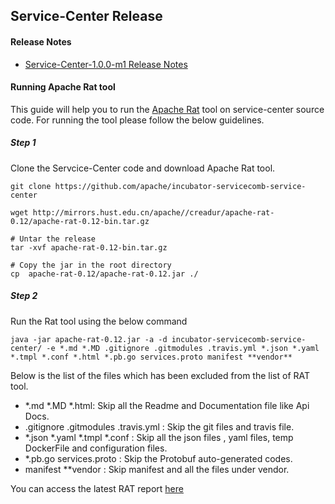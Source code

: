 ## Service-Center Release

#### Release Notes
 - [Service-Center-1.0.0-m1 Release Notes](/docs/release/releaseNotes.md)
 

#### Running Apache Rat tool
This guide will help you to run the [Apache Rat](http://creadur.apache.org/rat/index.html) tool on service-center source code.
For running the tool please follow the below guidelines.

##### Step 1
Clone the Servcice-Center code and download Apache Rat tool.
```
git clone https://github.com/apache/incubator-servicecomb-service-center
```

```
wget http://mirrors.hust.edu.cn/apache//creadur/apache-rat-0.12/apache-rat-0.12-bin.tar.gz

# Untar the release
tar -xvf apache-rat-0.12-bin.tar.gz

# Copy the jar in the root directory
cp  apache-rat-0.12/apache-rat-0.12.jar ./
```
##### Step 2
Run the Rat tool using the below command

```
java -jar apache-rat-0.12.jar -a -d incubator-servicecomb-service-center/ -e *.md *.MD .gitignore .gitmodules .travis.yml *.json *.yaml *.tmpl *.conf *.html *.pb.go services.proto manifest **vendor**
```

Below is the list of the files which has been excluded from the list of RAT tool.
 - *.md  *.MD *.html:  Skip all the Readme and Documentation file like Api Docs.
 - .gitignore .gitmodules .travis.yml : Skip the git files and travis file.
 - *.json *.yaml *.tmpl *.conf : Skip all the json files , yaml files, temp DockerFile and configuration files.
 - *.pb.go services.proto : Skip the Protobuf auto-generated codes.
 - manifest **vendor : Skip manifest and all the files under vendor.
 
You can access the latest RAT report [here](/docs/release/rat-report)  
 
 